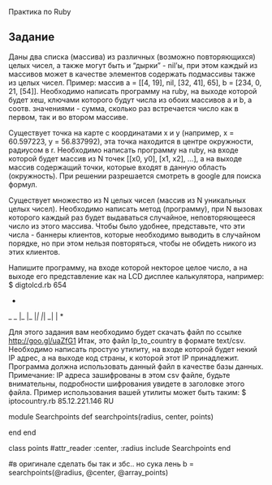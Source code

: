 Практика по Ruby

Задание
-------
 Даны два списка (массива) из различных (возможно повторяющихся) целых чисел, а также могут быть и “дырки” - nil’ы, при этом каждый из массивов может в качестве элементов содержать подмассивы также из целых чисел. Пример: массив a = [[4, 19], nil, [32, 41], 65], b = [234, 0, 21, [54]]. Необходимо написать программу на ruby, на выходе которой будет хеш, ключами которого будут числа из обоих массивов a и b, а соотв. значениями - сумма, сколько раз встречается число как в первом, так и во втором массиве.


 Существует точка на карте с координатами x и y (например, x = 60.597223, y =  56.837992), эта точка находится в центре окружности, радиусом в r. Необходимо написать программу на ruby, на входе которой будет массив из N точек
            [[x0, y0], [x1, x2], …], а на выходе массив содержащий точки, которые входят в            данную область (окружность). При решении разрешается смотреть в google для поиска формул.


 Существует множество из N целых чисел (массив из N уникальных целых чисел). Необходимо написать метод (программу), при N вызовах которого каждый раз будет выдаваться случайное, неповторяющееся число из этого массива. Чтобы было удобнее, представьте, что эти числа - баннеры клиентов, которые необходимо выводить в случайном порядке, но при этом нельзя повторяться, чтобы не обидеть никого из этих клиентов.


 Напишите программу, на входе которой некторое целое число, а на выходе его представление как на LCD дисплее калькулятора, например:
$ digtolcd.rb 654

*
 _   _
|_  |_  |_|
|_|  _|   |
*

 Для этого задания вам необходимо будет скачать файл по ссылке http://goo.gl/uaZfG1
Итак, это файл Ip_to_country в формате text/csv. Необходимо написать простую утилиту, на входе которой будет некий IP адрес, а на выходе код страны, к которой этот IP принадлежит. Программа должна использовать данный файл в качестве базы данных. Примечание: IP адреса зашифрованы в этом csv файле, будьте внимательны, подробности шифрования увидете в заголовке этого файла. Пример использования вашей утилиты может быть таким:
$ iptocountry.rb 85.12.221.146
RU











module Searchpoints
  def searchpoints(radius, center, points)

  end
end

class points
  #attr_reader :center, :radius
  include Searchpoints
end

#в оригинале сделать бы так и збс.. но сука лень
b = searchpoints(@radius, @center, @array_points)
